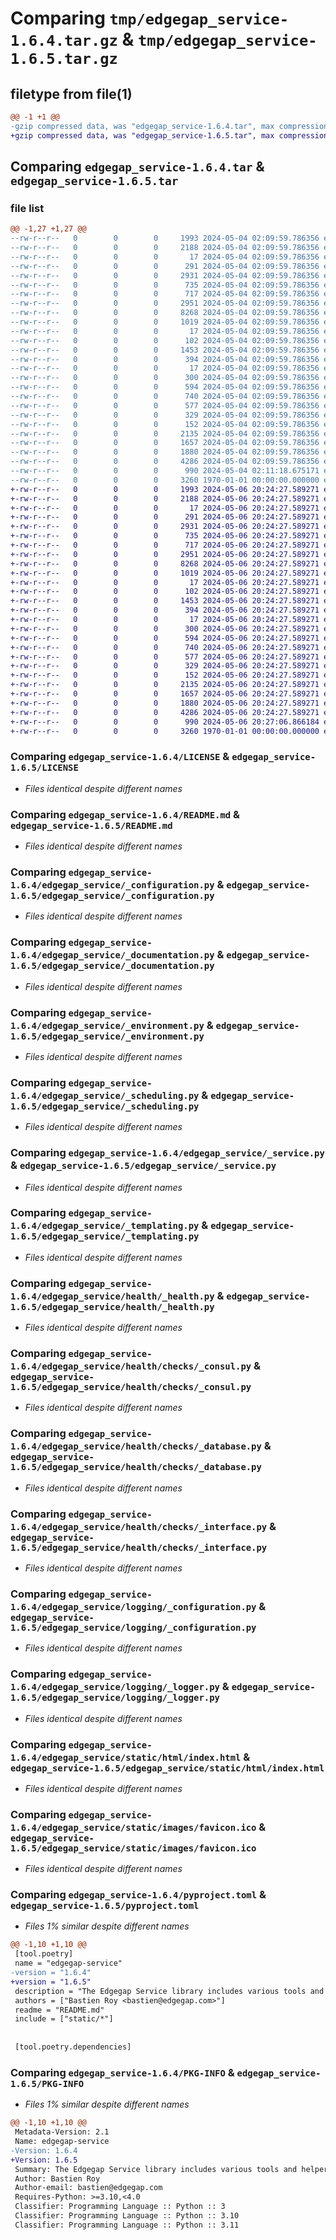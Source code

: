 # Comparing `tmp/edgegap_service-1.6.4.tar.gz` & `tmp/edgegap_service-1.6.5.tar.gz`

## filetype from file(1)

```diff
@@ -1 +1 @@
-gzip compressed data, was "edgegap_service-1.6.4.tar", max compression
+gzip compressed data, was "edgegap_service-1.6.5.tar", max compression
```

## Comparing `edgegap_service-1.6.4.tar` & `edgegap_service-1.6.5.tar`

### file list

```diff
@@ -1,27 +1,27 @@
--rw-r--r--   0        0        0     1993 2024-05-04 02:09:59.786356 edgegap_service-1.6.4/LICENSE
--rw-r--r--   0        0        0     2188 2024-05-04 02:09:59.786356 edgegap_service-1.6.4/README.md
--rw-r--r--   0        0        0       17 2024-05-04 02:09:59.786356 edgegap_service-1.6.4/edgegap_service/BUILD
--rw-r--r--   0        0        0      291 2024-05-04 02:09:59.786356 edgegap_service-1.6.4/edgegap_service/__init__.py
--rw-r--r--   0        0        0     2931 2024-05-04 02:09:59.786356 edgegap_service-1.6.4/edgegap_service/_configuration.py
--rw-r--r--   0        0        0      735 2024-05-04 02:09:59.786356 edgegap_service-1.6.4/edgegap_service/_documentation.py
--rw-r--r--   0        0        0      717 2024-05-04 02:09:59.786356 edgegap_service-1.6.4/edgegap_service/_environment.py
--rw-r--r--   0        0        0     2951 2024-05-04 02:09:59.786356 edgegap_service-1.6.4/edgegap_service/_scheduling.py
--rw-r--r--   0        0        0     8268 2024-05-04 02:09:59.786356 edgegap_service-1.6.4/edgegap_service/_service.py
--rw-r--r--   0        0        0     1019 2024-05-04 02:09:59.786356 edgegap_service-1.6.4/edgegap_service/_templating.py
--rw-r--r--   0        0        0       17 2024-05-04 02:09:59.786356 edgegap_service-1.6.4/edgegap_service/health/BUILD
--rw-r--r--   0        0        0      102 2024-05-04 02:09:59.786356 edgegap_service-1.6.4/edgegap_service/health/__init__.py
--rw-r--r--   0        0        0     1453 2024-05-04 02:09:59.786356 edgegap_service-1.6.4/edgegap_service/health/_health.py
--rw-r--r--   0        0        0      394 2024-05-04 02:09:59.786356 edgegap_service-1.6.4/edgegap_service/health/_model.py
--rw-r--r--   0        0        0       17 2024-05-04 02:09:59.786356 edgegap_service-1.6.4/edgegap_service/health/checks/BUILD
--rw-r--r--   0        0        0      300 2024-05-04 02:09:59.786356 edgegap_service-1.6.4/edgegap_service/health/checks/__init__.py
--rw-r--r--   0        0        0      594 2024-05-04 02:09:59.786356 edgegap_service-1.6.4/edgegap_service/health/checks/_consul.py
--rw-r--r--   0        0        0      740 2024-05-04 02:09:59.786356 edgegap_service-1.6.4/edgegap_service/health/checks/_database.py
--rw-r--r--   0        0        0      577 2024-05-04 02:09:59.786356 edgegap_service-1.6.4/edgegap_service/health/checks/_interface.py
--rw-r--r--   0        0        0      329 2024-05-04 02:09:59.786356 edgegap_service-1.6.4/edgegap_service/health/checks/_model.py
--rw-r--r--   0        0        0      152 2024-05-04 02:09:59.786356 edgegap_service-1.6.4/edgegap_service/logging/__init__.py
--rw-r--r--   0        0        0     2135 2024-05-04 02:09:59.786356 edgegap_service-1.6.4/edgegap_service/logging/_configuration.py
--rw-r--r--   0        0        0     1657 2024-05-04 02:09:59.786356 edgegap_service-1.6.4/edgegap_service/logging/_logger.py
--rw-r--r--   0        0        0     1880 2024-05-04 02:09:59.786356 edgegap_service-1.6.4/edgegap_service/static/html/index.html
--rw-r--r--   0        0        0     4286 2024-05-04 02:09:59.786356 edgegap_service-1.6.4/edgegap_service/static/images/favicon.ico
--rw-r--r--   0        0        0      990 2024-05-04 02:11:18.675171 edgegap_service-1.6.4/pyproject.toml
--rw-r--r--   0        0        0     3260 1970-01-01 00:00:00.000000 edgegap_service-1.6.4/PKG-INFO
+-rw-r--r--   0        0        0     1993 2024-05-06 20:24:27.589271 edgegap_service-1.6.5/LICENSE
+-rw-r--r--   0        0        0     2188 2024-05-06 20:24:27.589271 edgegap_service-1.6.5/README.md
+-rw-r--r--   0        0        0       17 2024-05-06 20:24:27.589271 edgegap_service-1.6.5/edgegap_service/BUILD
+-rw-r--r--   0        0        0      291 2024-05-06 20:24:27.589271 edgegap_service-1.6.5/edgegap_service/__init__.py
+-rw-r--r--   0        0        0     2931 2024-05-06 20:24:27.589271 edgegap_service-1.6.5/edgegap_service/_configuration.py
+-rw-r--r--   0        0        0      735 2024-05-06 20:24:27.589271 edgegap_service-1.6.5/edgegap_service/_documentation.py
+-rw-r--r--   0        0        0      717 2024-05-06 20:24:27.589271 edgegap_service-1.6.5/edgegap_service/_environment.py
+-rw-r--r--   0        0        0     2951 2024-05-06 20:24:27.589271 edgegap_service-1.6.5/edgegap_service/_scheduling.py
+-rw-r--r--   0        0        0     8268 2024-05-06 20:24:27.589271 edgegap_service-1.6.5/edgegap_service/_service.py
+-rw-r--r--   0        0        0     1019 2024-05-06 20:24:27.589271 edgegap_service-1.6.5/edgegap_service/_templating.py
+-rw-r--r--   0        0        0       17 2024-05-06 20:24:27.589271 edgegap_service-1.6.5/edgegap_service/health/BUILD
+-rw-r--r--   0        0        0      102 2024-05-06 20:24:27.589271 edgegap_service-1.6.5/edgegap_service/health/__init__.py
+-rw-r--r--   0        0        0     1453 2024-05-06 20:24:27.589271 edgegap_service-1.6.5/edgegap_service/health/_health.py
+-rw-r--r--   0        0        0      394 2024-05-06 20:24:27.589271 edgegap_service-1.6.5/edgegap_service/health/_model.py
+-rw-r--r--   0        0        0       17 2024-05-06 20:24:27.589271 edgegap_service-1.6.5/edgegap_service/health/checks/BUILD
+-rw-r--r--   0        0        0      300 2024-05-06 20:24:27.589271 edgegap_service-1.6.5/edgegap_service/health/checks/__init__.py
+-rw-r--r--   0        0        0      594 2024-05-06 20:24:27.589271 edgegap_service-1.6.5/edgegap_service/health/checks/_consul.py
+-rw-r--r--   0        0        0      740 2024-05-06 20:24:27.589271 edgegap_service-1.6.5/edgegap_service/health/checks/_database.py
+-rw-r--r--   0        0        0      577 2024-05-06 20:24:27.589271 edgegap_service-1.6.5/edgegap_service/health/checks/_interface.py
+-rw-r--r--   0        0        0      329 2024-05-06 20:24:27.589271 edgegap_service-1.6.5/edgegap_service/health/checks/_model.py
+-rw-r--r--   0        0        0      152 2024-05-06 20:24:27.589271 edgegap_service-1.6.5/edgegap_service/logging/__init__.py
+-rw-r--r--   0        0        0     2135 2024-05-06 20:24:27.589271 edgegap_service-1.6.5/edgegap_service/logging/_configuration.py
+-rw-r--r--   0        0        0     1657 2024-05-06 20:24:27.589271 edgegap_service-1.6.5/edgegap_service/logging/_logger.py
+-rw-r--r--   0        0        0     1880 2024-05-06 20:24:27.589271 edgegap_service-1.6.5/edgegap_service/static/html/index.html
+-rw-r--r--   0        0        0     4286 2024-05-06 20:24:27.589271 edgegap_service-1.6.5/edgegap_service/static/images/favicon.ico
+-rw-r--r--   0        0        0      990 2024-05-06 20:27:06.866184 edgegap_service-1.6.5/pyproject.toml
+-rw-r--r--   0        0        0     3260 1970-01-01 00:00:00.000000 edgegap_service-1.6.5/PKG-INFO
```

### Comparing `edgegap_service-1.6.4/LICENSE` & `edgegap_service-1.6.5/LICENSE`

 * *Files identical despite different names*

### Comparing `edgegap_service-1.6.4/README.md` & `edgegap_service-1.6.5/README.md`

 * *Files identical despite different names*

### Comparing `edgegap_service-1.6.4/edgegap_service/_configuration.py` & `edgegap_service-1.6.5/edgegap_service/_configuration.py`

 * *Files identical despite different names*

### Comparing `edgegap_service-1.6.4/edgegap_service/_documentation.py` & `edgegap_service-1.6.5/edgegap_service/_documentation.py`

 * *Files identical despite different names*

### Comparing `edgegap_service-1.6.4/edgegap_service/_environment.py` & `edgegap_service-1.6.5/edgegap_service/_environment.py`

 * *Files identical despite different names*

### Comparing `edgegap_service-1.6.4/edgegap_service/_scheduling.py` & `edgegap_service-1.6.5/edgegap_service/_scheduling.py`

 * *Files identical despite different names*

### Comparing `edgegap_service-1.6.4/edgegap_service/_service.py` & `edgegap_service-1.6.5/edgegap_service/_service.py`

 * *Files identical despite different names*

### Comparing `edgegap_service-1.6.4/edgegap_service/_templating.py` & `edgegap_service-1.6.5/edgegap_service/_templating.py`

 * *Files identical despite different names*

### Comparing `edgegap_service-1.6.4/edgegap_service/health/_health.py` & `edgegap_service-1.6.5/edgegap_service/health/_health.py`

 * *Files identical despite different names*

### Comparing `edgegap_service-1.6.4/edgegap_service/health/checks/_consul.py` & `edgegap_service-1.6.5/edgegap_service/health/checks/_consul.py`

 * *Files identical despite different names*

### Comparing `edgegap_service-1.6.4/edgegap_service/health/checks/_database.py` & `edgegap_service-1.6.5/edgegap_service/health/checks/_database.py`

 * *Files identical despite different names*

### Comparing `edgegap_service-1.6.4/edgegap_service/health/checks/_interface.py` & `edgegap_service-1.6.5/edgegap_service/health/checks/_interface.py`

 * *Files identical despite different names*

### Comparing `edgegap_service-1.6.4/edgegap_service/logging/_configuration.py` & `edgegap_service-1.6.5/edgegap_service/logging/_configuration.py`

 * *Files identical despite different names*

### Comparing `edgegap_service-1.6.4/edgegap_service/logging/_logger.py` & `edgegap_service-1.6.5/edgegap_service/logging/_logger.py`

 * *Files identical despite different names*

### Comparing `edgegap_service-1.6.4/edgegap_service/static/html/index.html` & `edgegap_service-1.6.5/edgegap_service/static/html/index.html`

 * *Files identical despite different names*

### Comparing `edgegap_service-1.6.4/edgegap_service/static/images/favicon.ico` & `edgegap_service-1.6.5/edgegap_service/static/images/favicon.ico`

 * *Files identical despite different names*

### Comparing `edgegap_service-1.6.4/pyproject.toml` & `edgegap_service-1.6.5/pyproject.toml`

 * *Files 1% similar despite different names*

```diff
@@ -1,10 +1,10 @@
 [tool.poetry]
 name = "edgegap-service"
-version = "1.6.4"
+version = "1.6.5"
 description = "The Edgegap Service library includes various tools and helpers for creating FastAPI Service with easy integration. It is designed for use within the Edgegap organization."
 authors = ["Bastien Roy <bastien@edgegap.com>"]
 readme = "README.md"
 include = ["static/*"]
 
 
 [tool.poetry.dependencies]
```

### Comparing `edgegap_service-1.6.4/PKG-INFO` & `edgegap_service-1.6.5/PKG-INFO`

 * *Files 1% similar despite different names*

```diff
@@ -1,10 +1,10 @@
 Metadata-Version: 2.1
 Name: edgegap-service
-Version: 1.6.4
+Version: 1.6.5
 Summary: The Edgegap Service library includes various tools and helpers for creating FastAPI Service with easy integration. It is designed for use within the Edgegap organization.
 Author: Bastien Roy
 Author-email: bastien@edgegap.com
 Requires-Python: >=3.10,<4.0
 Classifier: Programming Language :: Python :: 3
 Classifier: Programming Language :: Python :: 3.10
 Classifier: Programming Language :: Python :: 3.11
```

